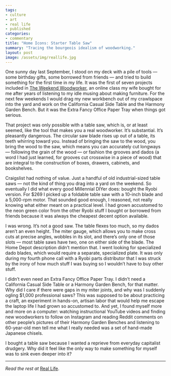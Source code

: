 ```yaml
---
tags:
- culture
- art
- real life
- published
categories:
- commentary
title: "Home Icons: Starter Table Saw"
summary: "Tracing the bourgeois idealism of woodworking."
layout: post
image: /assets/img/reallife.jpg
---
```

One sunny day last September, I stood on my deck with a pile of tools — some birthday gifts, some borrowed from friends — and tried to build something for the first time in my life. It was the first of seven projects included in [The Weekend Woodworker](https://theweekendwoodworker.com/), an online class my wife bought for me after years of listening to my idle musing about making furniture. For the next few weekends I would drag my new workbench out of my crawlspace into the yard and work on the California Casual Side Table and the Harmony Garden Bench. But it was the Extra Fancy Office Paper Tray when things got serious.

That project was only possible with a table saw, which is, or at least seemed, like the tool that makes you a real woodworker. It’s substantial. It’s pleasantly dangerous. The circular saw blade rises up out of a table, its teeth whirring toward you. Instead of bringing the saw to the wood, you bring the wood to the saw, which means you can accurately cut longways — following the grain of the wood — or fashion the grooves and dados (a word I had just learned, for grooves cut crosswise in a piece of wood) that are integral to the construction of boxes, drawers, cabinets, and bookshelves.

Craigslist had nothing of value. Just a handful of old industrial-sized table saws — not the kind of thing you drag into a yard on the weekend. So eventually I did what every good Millennial DIYer does: bought the Ryobi version. For $269 I picked up a foldable table saw with a 10-inch blade and a 5,000-rpm motor. That sounded good enough, I reasoned, not really knowing what either meant on a practical level. I had grown accustomed to the neon green color from the other Ryobi stuff I bought or borrowed from friends because it was always the cheapest decent option available.

I was wrong. It’s not a good saw. The table flexes too much, so my dados aren’t an even height. The miter gauge, which allows you to make cross cuts at precise angles, wobbles in its slot, and there’s only one of those slots — most table saws have two, one on either side of the blade. The Home Depot description didn’t mention that. I went looking for specialized dado blades, which would require a separate, specialized plate. It was only during my fourth phone call with a Ryobi parts distributor that I was struck by the irony of how much stuff I was buying so I wouldn’t have to buy other stuff.

I didn’t even need an Extra Fancy Office Paper Tray. I didn’t need a California Casual Side Table or a Harmony Garden Bench, for that matter. Why did I care if there were gaps in my miter joints, and why was I suddenly ogling $1,000 professional saws? This was supposed to be about practicing a craft, an experiment in hands-on, artisan labor that would help me escape the laptop life I had grown so accustomed to. And yet, I found myself more and more on a computer: watching instructional YouTube videos and finding new woodworkers to follow on Instagram and reading Reddit comments on other people’s pictures of their Harmony Garden Benches and listening to 60-year-old men tell me what I really needed was a set of hand-made Japanese chisels.

I bought a table saw because I wanted a reprieve from everyday capitalist drudgery. Why did it feel like the only way to make something for myself was to sink even deeper into it?

---

_Read the rest at_ [Real Life](https://reallifemag.com/starter-table-saw/).

